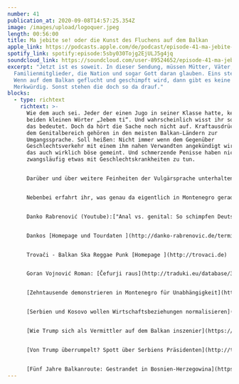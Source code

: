 ```yaml
---
number: 41
publication_at: 2020-09-08T14:57:25.354Z
image: /images/upload/logoquer.jpeg
length: 00:56:00
title: Ma jebite se! oder die Kunst des Fluchens auf dem Balkan
apple_link: https://podcasts.apple.com/de/podcast/episode-41-ma-jebite-se-oder-die-kunst-des-fluchens/id1170436903?i=1000490537556
spotify_link: spotify:episode:5sby030Tojg2EjULJ5g4jq
soundcloud_link: https://soundcloud.com/user-89524652/episode-41-ma-jebite-se-oder-die-kunst-des-fluchens-auf-dem-balkan
excerpt: "Jetzt ist es soweit. In dieser Sendung, müssen Mütter, Väter, andere
  Familienmitglieder, die Nation und sogar Gott daran glauben. Eins steht fest:
  Wenn auf dem Balkan geflucht und geschimpft wird, dann gibt es keine Grenzen.
  Merkwürdig. Sonst stehen die doch so da drauf."
blocks:
  - type: richtext
    richtext: >-
      Wie dem auch sei. Jeder der einen Jugo in seiner Klasse hatte, kennt die
      beiden kleinen Wörter „Jebem ti“. Und wahrscheinlich wisst ihr sogar was
      das bedeutet. Doch da hört die Sache noch nicht auf. Kraftausdrücke aus
      dem Genitalbereich gehören in den meisten Balkan-Ländern zur
      Umgangssprache. Soll heißen: Nicht immer wenn dem Gegenüber
      Geschlechtsverkehr mit einem ihm nahen Verwandten angekündigt wird, ist
      das auch wirklich böse gemeint. Und schmerzende Penisse haben nicht
      zwangsläufig etwas mit Geschlechtskrankheiten zu tun.


      Darüber und über weitere Feinheiten der Vulgärsprache unterhalten sich Krsto und Danijel in dieser Sendung mit niemand geringerem als Danko Rabrenović, dem Balkanizer. Gemeinsam gehen sie unter anderem der Frage nach, warum in Deutschland mit Vorliebe anal und in Südosteuropa genital geflucht wird.


      Nebenbei erfahrt ihr, was genau da eigentlich in Montenegro gerade abgeht, wie es um die Flüchtlinge an der bosnisch-kroatischen Grenze steht und warum Aleksandar Vučić seit Neuestem die Schlüssel zum Weißen Haus in den Händen hält.


      Danko Rabrenović (Youtube):["Anal vs. genital: So schimpfen Deutsche und Jugos"](https://www.youtube.com/watch?v=29iiilQUdxw)


      Dankos [Homepage und Tourdaten ](http://danko-rabrenovic.de/termine.htm)


      Trovači - Balkan Ska Reggae Punk [Homepage ](http://trovaci.de)


      Goran Vojnović Roman: [Čefurji raus](http://traduki.eu/database/3454/cefurji-raus)


      [Zehntausende demonstrieren in Montenegro für Unabhängigkeit](https://www.tagesschau.de/ausland/montenegro-demonstrationen-101.html) (Tagesschau)


      [Serbien und Kosovo wollen Wirtschaftsbeziehungen normalisieren](http://derstandard.de/story/2000119804809/serbien-und-kosovo-wollen-laut-trump-wirtschaftsbeziehungen-normalisieren) (Der Standard)


      [Wie Trump sich als Vermittler auf dem Balkan inszenier](https://www.faz.net/aktuell/politik/ausland/usa-wie-trump-sich-als-vermittler-auf-dem-balkan-inszeniert-16940869.html)t (FAZ)


      [Von Trump überrumpelt? Spott über Serbiens Präsidenten](http://t-online.de/nachrichten/id_88523958/serbischer-praesident-vucic-von-trump-ueberrumpelt-spott-nach-kurioser-szene.html) (T-Online)


      [Fünf Jahre Balkanroute: Gestrandet in Bosnien-Herzegowina](https://www.ard-wien.de/2020/08/25/fuenf-jahre-balkanroute-gestrandet-in-bosnien-und-herzegowina/) (ARD Wien)
---
```

